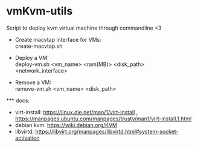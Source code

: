 # vmKvm-utils
Script to deploy kvm virtual machine through commandline &lt;3

- Create macvtap interface for VMs:\
    create-macvtap.sh <physInterface> <interfaceName>

- Deploy a VM:\
    deploy-vm.sh <vm_name> <cpus> <ram(MB)> <disk_path> <network_interface> <vmOs>

- Remove a VM:\
    remove-vm.sh <vm_name> <disk_path>

*** docs:
- virt-install: https://linux.die.net/man/1/virt-install , https://manpages.ubuntu.com/manpages/trusty/man1/virt-install.1.html
- debian kvm: https://wiki.debian.org/KVM
- libvirtd: https://libvirt.org/manpages/libvirtd.html#system-socket-activation

